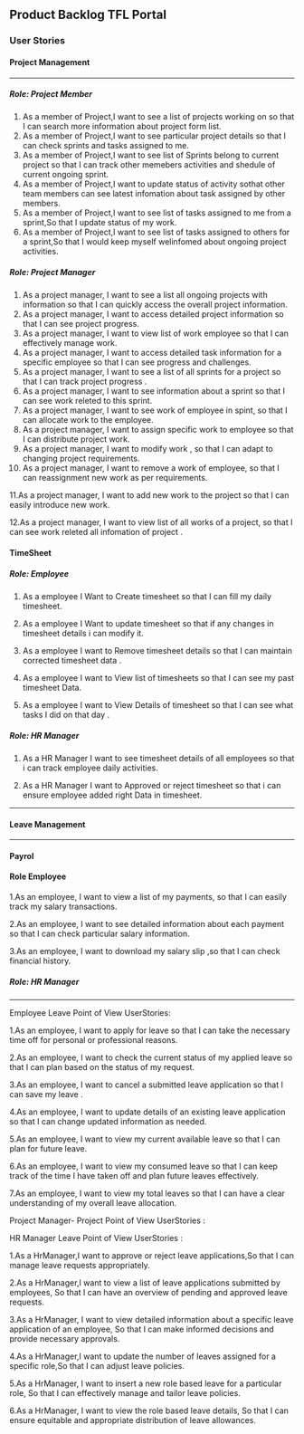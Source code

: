## Product Backlog TFL Portal
### User Stories

#### Project Management

<hr/>

##### Role: Project Member
1. As a member of Project,I want to see a list of projects working on so that I can search more information about project form list.
2. As a member of Project,I want to see particular project details so that I can check sprints and tasks assigned to me.
3. As a member of Project,I want to see list of Sprints belong to current project so that I can track other memebers activities and shedule of current ongoing sprint.
4. As a member of Project,I want to update status of activity sothat other team members can see latest infomation about task assigned by other members.
5. As a member of Project,I want to see list of tasks assigned to me from a sprint,So that I update status of my work.
6. As a member of Project,I want to see list of tasks assigned to others for a sprint,So that I would keep myself welinfomed about ongoing project activities.

##### Role: Project Manager
1. As a project manager, I want to see a list  all ongoing projects with information so that I can quickly access the overall project information.
2. As a project manager, I want to access detailed project information so that I can see project progress.
3. As a project manager, I want to view  list of work  employee so that I can effectively manage work.
4. As a project manager, I want to access detailed task information for a specific employee so that I can see progress and challenges.
5. As a project manager, I want to see a list of all sprints for a project so that I can track project progress .
6. As a project manager, I want to see  information about a sprint so that I can see work releted to this sprint.
7. As a project manager, I want to see work of employee in spint, so that I can allocate work to the employee.
8. As a project manager, I want to assign specific work to employee so that I can  distribute project work.
9. As a project manager, I want to modify work , so that I can adapt to changing project requirements.
10. As a project manager, I want to remove a work of employee, so that I can reassignment new work as per requirements.

11.As a project manager, I want  to add new work to the project so that I can easily introduce new work.

12.As a project manager, I want to view  list of all works of  a project, so that I can see work releted all infomation of project .
 



#### TimeSheet

##### Role: Employee
1. As a employee I Want to Create timesheet so that I can fill my daily timesheet.

2. As a employee I Want to update timesheet so that if any changes in timesheet details i can modify it.

3. As a employee I want to Remove timesheet details so that I can maintain corrected timesheet data .

4. As a employee I want to View list of timesheets  so that I can see my past timesheet Data.

5. As a employee I want to View Details of  timesheet so that I can see what tasks I did on that day .
 


##### Role: HR Manager

 1. As a HR Manager I want  to see timesheet details of all employees so that i can track employee daily activities.

 2. As a HR Manager I want to Approved or reject timesheet so that i can ensure employee added right Data  in timesheet.

<hr/>

#### Leave Management
<hr/>

#### Payrol

#### Role Employee
1.As an employee, I want to view a list of my payments, so that I can easily track my salary transactions.

2.As an employee, I want to see detailed information about each payment so that I can check particular salary information.

3.As an employee, I want to download my salary slip ,so that I can check financial history.


##### Role: HR Manager
<hr/>








Employee Leave Point of View UserStories:

1.As an employee, I want to apply for leave so that I can take the necessary time off 
for personal or professional reasons.
 
2.As an employee, I want to check the current status of my applied leave so that
I can plan based on the status of my request.
 
3.As an employee, I want to cancel a submitted leave application so that I can save my leave .
 
4.As an employee, I want to update details of an existing leave application so that 
I can change updated information as needed.
 
5.As an employee, I want to view my current available leave so that I can plan for future leave.
 
6.As an employee, I want to view my consumed leave so that I can keep track of the time I have taken off and plan future leaves effectively.
 
7.As an employee, I want to view my total leaves so that I can have a clear understanding of my overall leave allocation.







Project Manager- Project Point of View UserStories :




HR Manager Leave Point of View UserStories : 

1.As a HrManager,I want to approve or reject leave applications,So that I can manage leave requests appropriately.

2.As a HrManager,I want to view a list of leave applications submitted by employees,
So that I can have an overview of pending and approved leave requests.

3.As a HrManager,
I want to view detailed information about a specific leave application of an employee,
So that I can make informed decisions and provide necessary approvals.

4.As a HrManager,I want to update the number of leaves assigned for a specific role,So that I can adjust leave policies.

5.As a HrManager,
I want to insert a new role based leave  for a particular role,
So that  I can effectively manage and tailor leave policies.

6.As a HrManager,
I want to view the role based leave details,
So that I can ensure equitable and appropriate distribution of leave allowances.



